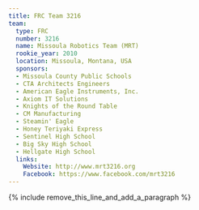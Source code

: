 ```yaml
---
title: FRC Team 3216
team:
  type: FRC
  number: 3216
  name: Missoula Robotics Team (MRT)
  rookie_year: 2010
  location: Missoula, Montana, USA
  sponsors:
  - Missoula County Public Schools
  - CTA Architects Engineers
  - American Eagle Instruments, Inc.
  - Axiom IT Solutions
  - Knights of the Round Table
  - CM Manufacturing
  - Steamin' Eagle
  - Honey Teriyaki Express
  - Sentinel High School
  - Big Sky High School
  - Hellgate High School
  links:
    Website: http://www.mrt3216.org
    Facebook: https://www.facebook.com/mrt3216
---
```


{% include remove_this_line_and_add_a_paragraph %}